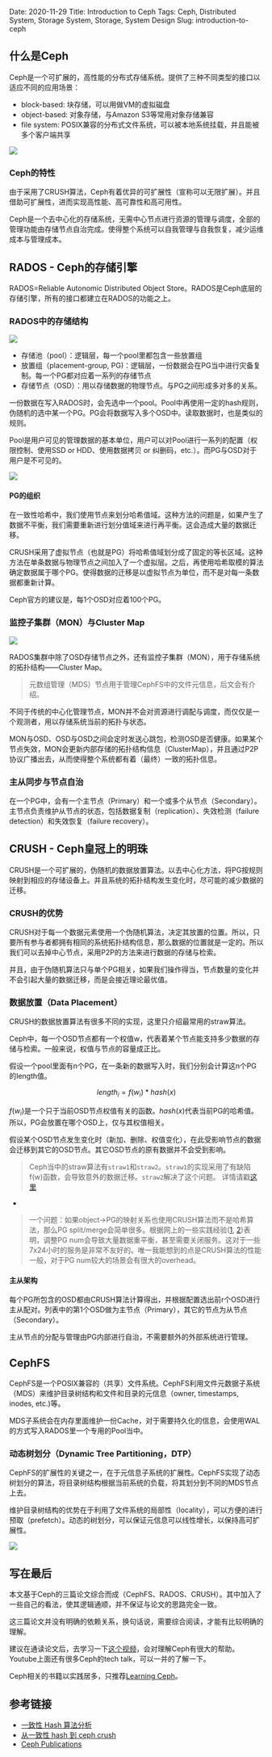 Date: 2020-11-29
Title: Introduction to Ceph
Tags: Ceph, Distributed System, Storage System, Storage, System Design
Slug: introduction-to-ceph

## 什么是Ceph

Ceph是一个可扩展的，高性能的分布式存储系统。提供了三种不同类型的接口以适应不同的应用场景：

* block-based: 块存储，可以用做VM的虚拟磁盘
* object-based: 对象存储，与Amazon S3等常用对象存储兼容
* file system: POSIX兼容的分布式文件系统，可以被本地系统挂载，并且能被多个客户端共享

![][ceph-3-in-1]

### Ceph的特性

由于采用了CRUSH算法，Ceph有着优异的可扩展性（宣称可以无限扩展）。并且借助可扩展性，进而实现高性能、高可靠性和高可用性。

Ceph是一个去中心化的存储系统，无需中心节点进行资源的管理与调度，全部的管理功能由存储节点自治完成。使得整个系统可以自我管理与自我恢复，减少运维成本与管理成本。

## RADOS - Ceph的存储引擎

RADOS=Reliable Autonomic Distributed Object Store。RADOS是Ceph底层的存储引擎，所有的接口都建立在RADOS的功能之上。

### RADOS中的存储结构

![][rados]

* 存储池（pool）：逻辑层，每一个pool里都包含一些放置组
* 放置组（placement-group, PG)：逻辑层，一份数据会在PG当中进行灾备复制。每一个PG都对应着一系列的存储节点
* 存储节点（OSD）：用以存储数据的物理节点。与PG之间形成多对多的关系。

一份数据在写入RADOS时，会先选中一个pool。Pool中再使用一定的hash规则，伪随机的选中某一个PG。PG会将数据写入多个OSD中。读取数据时，也是类似的规则。

Pool是用户可见的管理数据的基本单位，用户可以对Pool进行一系列的配置（权限控制、使用SSD or HDD、使用数据拷贝 or 纠删码，etc.）。而PG与OSD对于用户是不可见的。

![][pg-osds]

#### PG的组织

在一致性哈希中，我们使用节点来划分哈希值域。这种方法的问题是，如果产生了数据不平衡，我们需要重新进行划分值域来进行再平衡。这会造成大量的数据迁移。

CRUSH采用了虚拟节点（也就是PG）将哈希值域划分成了固定的等长区域。这种方法在单条数据与物理节点之间加入了一个虚拟层。之后，再使用哈希取模的算法确定数据属于哪个PG。使得数据的迁移是以虚拟节点为单位，而不是对每一条数据都重新计算。

Ceph官方的建议是，每1个OSD对应着100个PG。

### 监控子集群（MON）与Cluster Map

![][rados-mon]

RADOS集群中除了OSD存储节点之外，还有监控子集群（MON），用于存储系统的拓扑结构——Cluster Map。

> 元数组管理（MDS）节点用于管理CephFS中的文件元信息，后文会有介绍。

不同于传统的中心化管理节点，MON并不会对资源进行调配与调度，而仅仅是一个观测者，用以存储系统当前的拓扑与状态。

MON与OSD、OSD与OSD之间会定时发送心跳包，检测OSD是否健康。如果某个节点失效，MON会更新内部存储的拓扑结构信息（ClusterMap），并且通过P2P协议广播出去，从而使得整个系统都有着（最终）一致的拓扑信息。

### 主从同步与节点自治

在一个PG中，会有一个主节点（Primary）和一个或多个从节点（Secondary）。主节点负责维护从节点的状态，包括数据复制（replication）、失效检测（failure detection）和失效恢复（failure recovery）。

## CRUSH - Ceph皇冠上的明珠

CRUSH是一个可扩展的，伪随机的数据放置算法。以去中心化方法，将PG按规则映射到相应的存储设备上。并且系统的拓扑结构发生变化时，尽可能的减少数据的迁移。

### CRUSH的优势

CRUSH对于每一个数据元素使用一个伪随机算法，决定其放置的位置。所以，只要所有参与者都拥有相同的系统拓扑结构信息，那么数据的位置就是一定的。所以我们可以去掉中心节点，采用P2P的方法来进行数据的存储与检索。

并且，由于伪随机算法只与单个PG相关，如果我们操作得当，节点数量的变化并不会引起大量的数据迁移，而是会接近理论最优值。

### 数据放置（Data Placement）

CRUSH的数据放置算法有很多不同的实现，这里只介绍最常用的straw算法。

Ceph中，每一个OSD节点都有一个权值w，代表着某个节点能支持多少数据的存储与检索。一般来说，权值与节点的容量成正比。

假设一个pool里面有n个PG，在一条新的数据写入时，我们分别会计算这n个PG的length值。

$$ length_{i} = f(w_{i}) * hash(x) $$

$f(w_{i})$是一个只于当前OSD节点权值有关的函数。$hash(x)$代表当前PG的哈希值。所以，PG会放置在哪个OSD上，仅与其权值相关。

假设某个OSD节点发生变化时（新加、删除、权值变化），在此受影响节点的数据会迁移到其它的OSD节点。其它OSD节点的原有数据并不会受到影响。

> Ceph当中的straw算法有`straw1`和`straw2`。`straw1`的实现采用了有缺陷f(w)函数，会导致意外的数据迁移。`straw2`解决了这个问题。
详情请戳[这里][1]

-

> 一个问题：如果object->PG的映射关系也使用CRUSH算法而不是哈希算法，那么PG split/merge会简单很多。根据网上的一些实践经验([1][pg-resize-1], [2][pg-resize-2])表明，调整PG num会导致大量数据重平衡，甚至需要关闭服务。这对于一些7x24小时的服务是非常不友好的。唯一我能想到的点是CRUSH算法的性能一般，对于PG num较大的场景会有很大的overhead。

#### 主从架构

每个PG所包含的OSD都由CRUSH算法计算得出，并根据配置选出前r个OSD进行主从配对。列表中的第1个OSD做为主节点（Primary），其它的节点为从节点（Secondary）。

主从节点的分配与管理由PG内部进行自治，不需要额外的外部系统进行管理。

## CephFS

CephFS是一个POSIX兼容的（共享）文件系统。CephFS利用文件元数据子系统（MDS）来维护目录树结构和文件和目录的元信息（owner, timestamps, inodes, etc.)等。

MDS子系统会在内存里面维护一份Cache，对于需要持久化的信息，会使用WAL的方式写入RADOS里一个专用的Pool当中。

### 动态树划分（Dynamic Tree Partitioning，DTP）

CephFS的扩展性的关键之一，在于元信息子系统的扩展性。CephFS实现了动态树划分的算法，将目录树结构根据当前系统的负载，将其划分到不同的MDS节点上去。

维护目录树结构的优势在于利用了文件系统的局部性（locality），可以方便的进行预取（prefetch）。动态的树划分，可以保证元信息可以线性增长，以保持高可扩展性。

![](https://raw.githubusercontent.com/Wizmann/assets/master/wizmann-pic/20-11-29/2020-11-29_18-53-09.png)

## 写在最后

本文基于Ceph的三篇论文综合而成（CephFS、RADOS、CRUSH）。其中加入了一些自己的看法，使其逻辑通顺，并不保证与论文的思路完全一致。

这三篇论文并没有明确的依赖关系，换句话说，需要综合阅读，才能有比较明确的理解。

建议在通读论文后，去学习一下[这个视频][2]，会对理解Ceph有很大的帮助。Youtube上面还有很多Ceph的tech talk，可以一并的了解一下。

Ceph相关的书籍以实践居多，只推荐[Learning Ceph][3]。

## 参考链接

* [一致性 Hash 算法分析][ref-consistent-hash]
* [从一致性 hash 到 ceph crush][ref-consistent-hash-and-ceph]
* [Ceph Publications](https://ceph.io/publications/)

[ceph-3-in-1]: https://raw.githubusercontent.com/Wizmann/assets/master/wizmann-pic/20-11-28/2020-11-28_22-04-49.png
[rados]: https://raw.githubusercontent.com/Wizmann/assets/master/wizmann-pic/20-11-28/2020-11-28_22-24-56.png
[rados-mon]: https://raw.githubusercontent.com/Wizmann/assets/master/wizmann-pic/20-11-28/2020-11-28_22-48-10.png
[pg-osds]: https://raw.githubusercontent.com/Wizmann/assets/master/wizmann-pic/20-11-28/2020-11-28_23-00-51.png
[consistent-hash]: https://raw.githubusercontent.com/Wizmann/assets/master/wizmann-pic/20-11-28/2020-11-28_23-17-20.png
[consistent-hash-2]: https://raw.githubusercontent.com/Wizmann/assets/master/wizmann-pic/20-11-28/2020-11-28_23-40-26.png
[osds-tree]: https://raw.githubusercontent.com/Wizmann/assets/master/wizmann-pic/20-11-29/2020-11-29_00-49-28.png
[ref-consistent-hash]: https://crossoverjie.top/2018/01/08/Consistent-Hash/
[ref-consistent-hash-and-ceph]: https://zhuanlan.zhihu.com/p/60963885
[pg-resize-1]: http://lists.ceph.com/pipermail/ceph-users-ceph.com/2015-August/003653.html
[pg-resize-2]: https://indico.cern.ch/event/651370/contributions/2650736/attachments/1490696/2316971/PG_increase.pdf
[1]: https://www.spinics.net/lists/ceph-devel/msg21635.html
[2]: https://www.youtube.com/watch?v=PmLPbrf-x9g&ab_channel=Ceph
[3]: https://www.oreilly.com/library/view/learning-ceph-/9781787127913/
